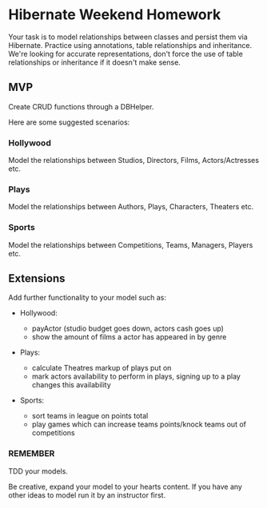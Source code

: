 # Hibernate Weekend Homework

Your task is to model relationships between classes and persist them via Hibernate.  Practice using annotations, table relationships and inheritance.  
We're looking for accurate representations, don't force the use of table relationships or inheritance if it doesn't make sense.

## MVP
Create CRUD functions through a DBHelper.

Here are some suggested scenarios:

### Hollywood
Model the relationships between Studios, Directors, Films, Actors/Actresses etc.


### Plays
Model the relationships between Authors, Plays, Characters, Theaters etc.


### Sports
Model the relationships between Competitions, Teams, Managers, Players etc.


## Extensions
Add further functionality to your model such as:
- Hollywood:
  - payActor (studio budget goes down, actors cash goes up)
  - show the amount of films a actor has appeared in by genre

- Plays:
  - calculate Theatres markup of plays put on
  - mark actors availability to perform in plays, signing up to a play changes this availability

- Sports:
  - sort teams in league on points total
  - play games which can increase teams points/knock teams out of competitions


### REMEMBER

TDD your models.

Be creative, expand your model to your hearts content.  If you have any other ideas to model run it by an instructor first.